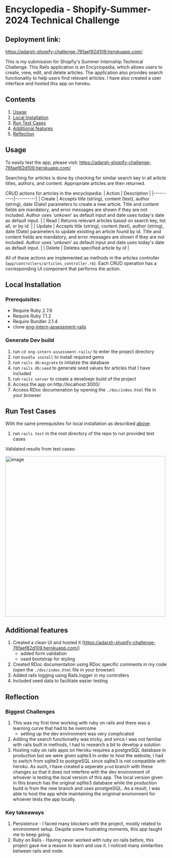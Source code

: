 # Encyclopedia - Shopify-Summer-2024 Technical Challenge

## Deployment link:
https://adarsh-shopify-challenge-76faef82d109.herokuapp.com/

This is my submission for Shopfiy's Summer Internship Technical Challenge. This Rails application is an Encyclopedia, which allows users to create, view, edit, and delete articles. The application also provides search functionality to help users find relevant articles. I have also created a user interface and hosted this app on heroku.

## Contents
1. [Usage](#usage)
2. [Local Installation](#local-installation)
3. [Run Test Cases](#run-test-cases)
4. [Additional features](#additional-features)
5. [Reflection](#reflection)

## Usage
To easily test the app, please visit: https://adarsh-shopify-challenge-76faef82d109.herokuapp.com/

Searching for articles is done by checking for similar search key in all article titles, authors, and content. Appropriate articles are then returned.

CRUD actions for articles in the encyclopedia: 
| Action | Description | 
|----------|----------|
| Create | Accepts title (string), content (text), author (string), date (Date) parameters to create a new article. Title and content fields are mandatory, and error messages are shown if they are not included. Author uses 'unkown' as default input and date uses today's date as default input. |
| Read | Returns relevant articles based on search key, list all, or by id. | 
| Update | Accepts title (string), content (text), author (string), date (Date) parameters to update exisiting an article found by id. Title and content fields are mandatory, and error messages are shown if they are not included. Author uses 'unkown' as default input and date uses today's date as default input. | 
| Delete | Deletes specified article by id | 

All of these actions are implemented as methods in the articles controller (`app/controllers/articles_controller.rb`). Each CRUD operation has a corresponding UI component that performs the action.

## Local Installation
### Prerequisites:
- Require Ruby 2.7.6
- Require Ruby 7.1.2
- Require Bundler 2.1.4
- clone [eng-intern-assessment-rails](https://github.com/adarsh-swe/eng-intern-assessment-rails)

### Generate Dev build
1. run `cd eng-intern-assessment-rails/` to enter the project directory
2. run `bundle install` to install required gems
3. run `rails db:migrate` to intialize the database
4. run `rails db:seed` to generate seed values for articles that I have included
5. run `rails server` to create a develoepr build of the project
6. Access the app on http://localhost:3000/
7. Access RDoc documenation by opening the `./doc/index.html` file in your browser

## Run Test Cases
With the same prerequisites for local installation as described [above](#local-installation):
1. run `rails test` in the root directory of the repo to run provided test cases

Validated results from test cases:

<img width="500" alt="image" src="https://github.com/adarsh-swe/eng-intern-assessment-rails/assets/59131301/1ba0c32f-2e5f-4310-bc43-66b790f0af5a">

## Additional features
1. Created a clean UI and hosted it (https://adarsh-shopify-challenge-76faef82d109.herokuapp.com/)
   * added form validation
   * used bootstrap for styling
3. Created RDoc documentation using RDoc specific comments in my code (open the `./doc/index.html` file in your browser)
4. Added rails logging using Rails.logger in my controllers
5. Included seed data to facilitate easier testing

## Reflection
### Biggest Challenges
1. This was my first time working with ruby on rails and there was a learning curve that had to be overcome
   * setting up the dev environment was very complicated
2. Adding the search functionality was tricky, and since I was not familiar with rails built in methods, I had to research a bit to develop a solution
3. Hosting ruby on rails apps on Heroku requires a postgreSQL database in production but we were given sqlite3.In order to host the website, I had to switch from sqlite3 to postgreSQL since sqlite3 is not compatible with heroku. As such, I have created a seperate `prod` branch with these changes so that it does not interfere with the dev environment of whoever is testing the local version of this app. The local version given in this branch has the original sqllite3 database while the production build is from the new branch and uses prostgreSQL. As a result, I was able to host the app while maintaining the origninal environment for whoever tests the app locally.

### Key takeaways
1. Persistence - I faced many blockers with the project, mostly related to environment setup. Despite some frustrating moments, this app taught me to keep going.
2. Ruby on Rails - Having never worked with ruby on rails before, this project gave me a reason to learn and use it. I noticed many similarities between rails and node.


